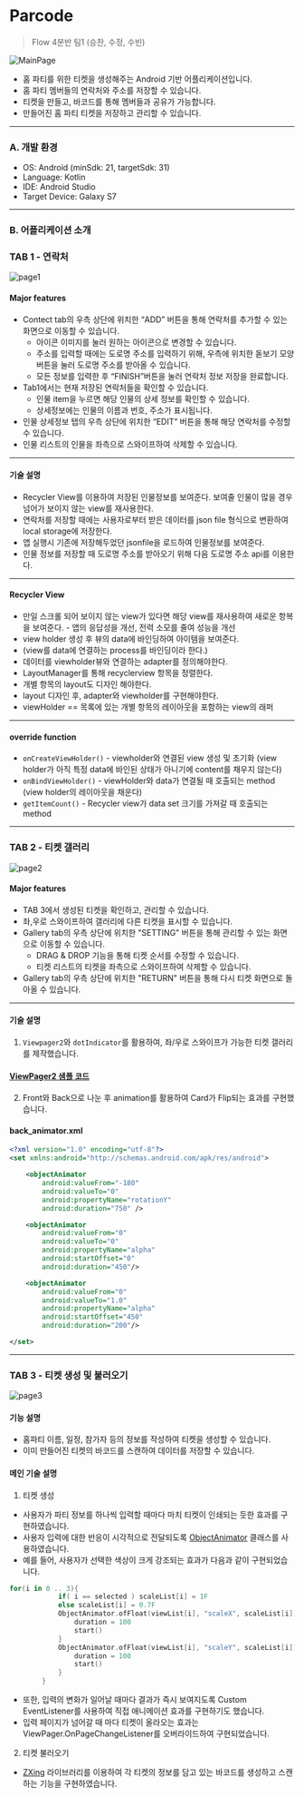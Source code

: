 # Parcode  
> Flow 4분반 팀1 (승찬, 수정, 수빈)  
> 

![MainPage](https://user-images.githubusercontent.com/63276842/148056550-1f43af05-117b-4e8d-b836-e8171faa55b6.png)  

* 홈 파티를 위한 티켓을 생성해주는 Android 기반 어플리케이션입니다.  
* 홈 파티 멤버들의 연락처와 주소를 저장할 수 있습니다.  
* 티켓을 만들고, 바코드를 통해 멤버들과 공유가 가능합니다.  
* 만들어진 홈 파티 티켓을 저장하고 관리할 수 있습니다.  
***

### A. 개발 환경  
* OS: Android (minSdk: 21, targetSdk: 31)  
* Language: Kotlin  
* IDE: Android Studio  
* Target Device: Galaxy S7  
***

### B. 어플리케이션 소개  
### TAB 1 - 연락처    
![page1](https://user-images.githubusercontent.com/63276842/148056876-f0e7b970-e8a1-4884-82ce-0edb704d227f.png)  
#### Major features   
* Contect tab의 우측 상단에 위치한 “ADD” 버튼을 통해 연락처를 추가할 수 있는 화면으로 이동할 수 있습니다.  
  * 아이콘 이미지를 눌러 원하는 아이콘으로 변경할 수 있습니다.  
  * 주소를 입력할 때에는 도로명 주소를 입력하기 위해, 우측에 위치한 돋보기 모양 버튼을 눌러 도로명 주소를 받아올 수 있습니다.  
  * 모든 정보를 입력한 후 “FINISH”버튼을 눌러 연락처 정보 저장을 완료합니다.  
* Tab1에서는 현재 저장된 연락처들을 확인할 수 있습니다.  
  * 인물 item을 누르면 해당 인물의 상세 정보를 확인할 수 있습니다.  
  * 상세정보에는 인물의 이름과 번호, 주소가 표시됩니다.  
* 인물 상세정보 탭의 우측 상단에 위치한 “EDIT” 버튼을 통해 해당 연락처를 수정할 수 있습니다.  
* 인물 리스트의 인물을 좌측으로 스와이프하여 삭제할 수 있습니다.  
***
#### 기술 설명  
* Recycler View를 이용하여 저장된 인물정보를 보여준다. 보여줄 인물이 많을 경우 넘어가 보이지 않는 view를 재사용한다.  
* 연락처를 저장할 때에는 사용자로부터 받은 데이터를 json file 형식으로 변환하여 local storage에 저장한다.  
* 앱 실행시 기존에 저장해두었던 jsonfile을 로드하여 인물정보를 보여준다.  
* 인물 정보를 저장할 때 도로명 주소를 받아오기 위해 다음 도로명 주소 api를 이용한다.  
***
#### Recycler View  
* 만일 스크롤 되어 보이지 않는 view가 있다면 해당 view를 재사용하여 새로운 항복을 보여준다. - 앱의 응답성을 개선, 전력 소모를 줄여 성능을 개선  
* view holder 생성 후 뷰의 data에 바인딩하여 아이템을 보여준다.  
* (view를 data에 연결하는 process를 바인딩이라 한다.)  
* 데이터를 viewholder뷰와 연결하는 adapter를 정의해야한다.  
* LayoutManager를 통해 recyclerview 항목을 정렬한다.  
* 개별 항목의 layout도 디자인 해야한다.  
* layout 디자인 후, adapter와 viewholder를 구현해야한다.  
* viewHolder == 목록에 있는 개별 항목의 레이아웃을 포함하는 view의 래퍼  
***
#### override function  
* `onCreateViewHolder()` - viewholder와 연결된 view 생성 및 초기화 (view holder가 아직 특정 data에 바인된 상태가 아니기에 content를 채우지 않는다)  
* `onBindViewHolder()` - viewHolder와 data가 연결될 때 호출되는 method (view holder의 레이아웃을 채운다)  
* `getItemCount()` - Recycler view가 data set 크기를 가져갈 때 호출되는 method  
***

### TAB 2 - 티켓 갤러리  
![page2](https://user-images.githubusercontent.com/63276842/148057329-00492a6b-a80d-4185-a264-f35d6cebfbfa.png)  
  
#### Major features   
* TAB 3에서 생성된 티켓을 확인하고, 관리할 수 있습니다.  
* 좌,우로 스와이프하여 갤러리에 다른 티켓을 표시할 수 있습니다.  
* Gallery tab의 우측 상단에 위치한 "SETTING" 버튼을 통해 관리할 수 있는 화면으로 이동할 수 있습니다.  
  * DRAG & DROP 기능을 통해 티켓 순서를 수정할 수 있습니다.  
  * 티켓 리스트의 티켓을 좌측으로 스와이프하여 삭제할 수 있습니다.  
* Gallery tab의 우측 상단에 위치한 "RETURN" 버튼을 통해 다시 티켓 화면으로 돌아올 수 있습니다.  
***
#### 기술 설명  
1. `Viewpager2`와 `dotIndicator`를 활용하여, 좌/우로 스와이프가 가능한 티켓 갤러리를 제작했습니다.  
#### [ViewPager2 샘플 코드](https://github.com/android/views-widgets-samples/tree/master/ViewPager2)  
2. Front와 Back으로 나눈 후 animation를 활용하여 Card가 Flip되는 효과를 구현했습니다.  
#### back_animator.xml  
```xml
<?xml version="1.0" encoding="utf-8"?>
<set xmlns:android="http://schemas.android.com/apk/res/android">

    <objectAnimator
        android:valueFrom="-180"
        android:valueTo="0"
        android:propertyName="rotationY"
        android:duration="750" />

    <objectAnimator
        android:valueFrom="0"
        android:valueTo="0"
        android:propertyName="alpha"
        android:startOffset="0"
        android:duration="450"/>

    <objectAnimator
        android:valueFrom="0"
        android:valueTo="1.0"
        android:propertyName="alpha"
        android:startOffset="450"
        android:duration="200"/>

</set>
```

***

### TAB 3 - 티켓 생성 및 불러오기  
![page3](https://user-images.githubusercontent.com/63276842/148057789-49047c7d-5829-42c5-9ce2-1221ff2f84b6.png)  

#### 기능 설명  
* 홈파티 이름, 일정, 참가자 등의 정보를 작성하여 티켓을 생성할 수 있습니다.  
* 이미 만들어진 티켓의 바코드를 스캔하여 데이터를 저장할 수 있습니다.  

#### 메인 기술 설명  
1. 티켓 생성  
* 사용자가 파티 정보를 하나씩 입력할 때마다 마치 티켓이 인쇄되는 듯한 효과를 구현하였습니다.  
* 사용자 입력에 대한 반응이 시각적으로 전달되도록 [ObjectAnimator](https://developer.android.com/reference/android/animation/ObjectAnimator) 클래스를 사용하였습니다.  
* 예를 들어, 사용자가 선택한 색상이 크게 강조되는 효과가 다음과 같이 구현되었습니다.  
```kotlin
for(i in 0 .. 3){
            if( i == selected ) scaleList[i] = 1F
            else scaleList[i] = 0.7F
            ObjectAnimator.ofFloat(viewList[i], "scaleX", scaleList[i]).apply {
                duration = 100
                start()
            }
            ObjectAnimator.ofFloat(viewList[i], "scaleY", scaleList[i]).apply {
                duration = 100
                start()
            }
        }
```
* 또한, 입력의 변화가 일어날 때마다 결과가 즉시 보여지도록 Custom EventListener를 사용하여 직접 애니메이션 효과를 구현하기도 했습니다.  
* 입력 페이지가 넘어갈 때 마다 티켓이 올라오는 효과는 ViewPager.OnPageChangeListener를 오버라이드하여 구현되었습니다.  

2. 티켓 불러오기  
* [ZXing](https://github.com/journeyapps/zxing-android-embedded) 라이브러리를 이용하여 각 티켓의 정보를 담고 있는 바코드를 생성하고 스캔하는 기능을 구현하였습니다.  
